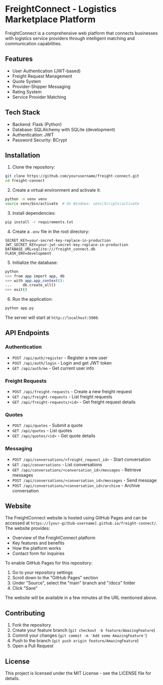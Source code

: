 # FreightConnect - Logistics Marketplace Platform

FreightConnect is a comprehensive web platform that connects businesses with logistics service providers through intelligent matching and communication capabilities.

## Features

- User Authentication (JWT-based)
- Freight Request Management
- Quote System
- Provider-Shipper Messaging
- Rating System
- Service Provider Matching

## Tech Stack

- Backend: Flask (Python)
- Database: SQLAlchemy with SQLite (development)
- Authentication: JWT
- Password Security: BCrypt

## Installation

1. Clone the repository:
```bash
git clone https://github.com/yourusername/freight-connect.git
cd freight-connect
```

2. Create a virtual environment and activate it:
```bash
python -m venv venv
source venv/bin/activate  # On Windows: venv\Scripts\activate
```

3. Install dependencies:
```bash
pip install -r requirements.txt
```

4. Create a `.env` file in the root directory:
```
SECRET_KEY=your-secret-key-replace-in-production
JWT_SECRET_KEY=your-jwt-secret-key-replace-in-production
DATABASE_URL=sqlite:///freight_connect.db
FLASK_ENV=development
```

5. Initialize the database:
```bash
python
>>> from app import app, db
>>> with app.app_context():
...     db.create_all()
>>> exit()
```

6. Run the application:
```bash
python app.py
```

The server will start at `http://localhost:5000`.

## API Endpoints

### Authentication

- `POST /api/auth/register` - Register a new user
- `POST /api/auth/login` - Login and get JWT token
- `GET /api/auth/me` - Get current user info

### Freight Requests

- `POST /api/freight-requests` - Create a new freight request
- `GET /api/freight-requests` - List freight requests
- `GET /api/freight-requests/<id>` - Get freight request details

### Quotes

- `POST /api/quotes` - Submit a quote
- `GET /api/quotes` - List quotes
- `GET /api/quotes/<id>` - Get quote details

### Messaging

- `POST /api/conversations/<freight_request_id>` - Start conversation
- `GET /api/conversations` - List conversations
- `GET /api/conversations/<conversation_id>/messages` - Retrieve messages
- `POST /api/conversations/<conversation_id>/messages` - Send message
- `POST /api/conversations/<conversation_id>/archive` - Archive conversation

## Website

The FreightConnect website is hosted using GitHub Pages and can be accessed at `https://[your-github-username].github.io/freight-connect/`. The website provides:

- Overview of the FreightConnect platform
- Key features and benefits
- How the platform works
- Contact form for inquiries

To enable GitHub Pages for this repository:

1. Go to your repository settings
2. Scroll down to the "GitHub Pages" section
3. Under "Source", select the "main" branch and "/docs" folder
4. Click "Save"

The website will be available in a few minutes at the URL mentioned above.

## Contributing

1. Fork the repository
2. Create your feature branch (`git checkout -b feature/AmazingFeature`)
3. Commit your changes (`git commit -m 'Add some AmazingFeature'`)
4. Push to the branch (`git push origin feature/AmazingFeature`)
5. Open a Pull Request

## License

This project is licensed under the MIT License - see the LICENSE file for details.
